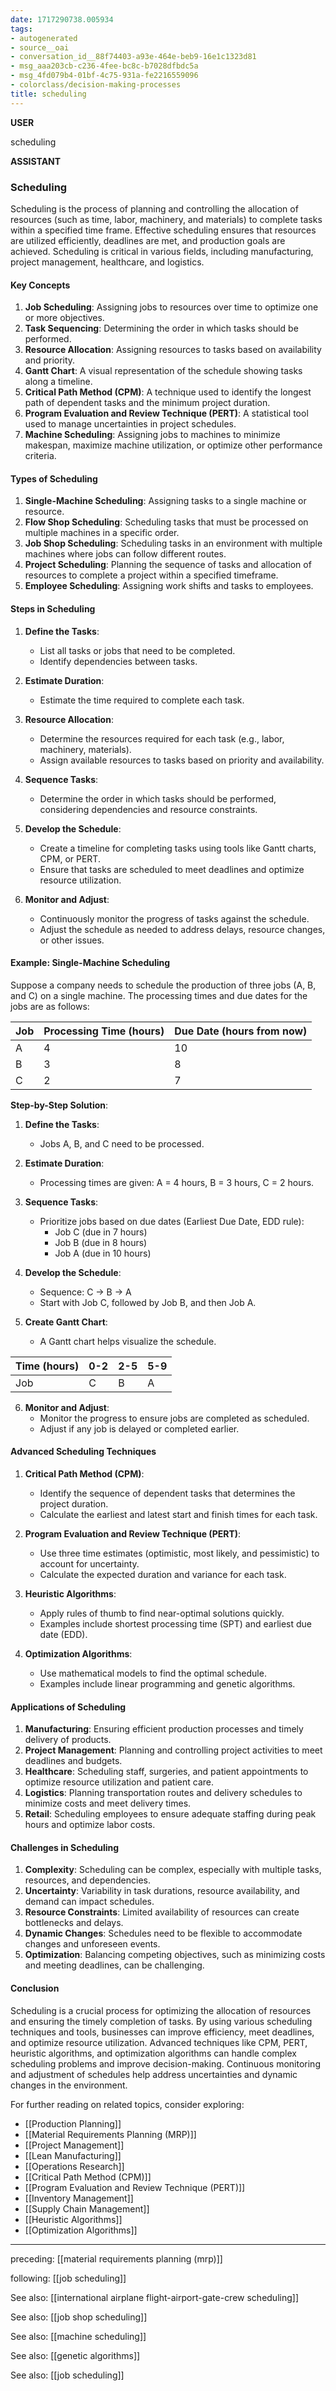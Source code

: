 ```yaml
---
date: 1717290738.005934
tags:
- autogenerated
- source__oai
- conversation_id__88f74403-a93e-464e-beb9-16e1c1323d81
- msg_aaa203cb-c236-4fee-bc8c-b7028dfbdc5a
- msg_4fd079b4-01bf-4c75-931a-fe2216559096
- colorclass/decision-making-processes
title: scheduling
---
```


**USER**

scheduling


**ASSISTANT**

### Scheduling

Scheduling is the process of planning and controlling the allocation of resources (such as time, labor, machinery, and materials) to complete tasks within a specified time frame. Effective scheduling ensures that resources are utilized efficiently, deadlines are met, and production goals are achieved. Scheduling is critical in various fields, including manufacturing, project management, healthcare, and logistics.

#### Key Concepts

1. **Job Scheduling**: Assigning jobs to resources over time to optimize one or more objectives.
2. **Task Sequencing**: Determining the order in which tasks should be performed.
3. **Resource Allocation**: Assigning resources to tasks based on availability and priority.
4. **Gantt Chart**: A visual representation of the schedule showing tasks along a timeline.
5. **Critical Path Method (CPM)**: A technique used to identify the longest path of dependent tasks and the minimum project duration.
6. **Program Evaluation and Review Technique (PERT)**: A statistical tool used to manage uncertainties in project schedules.
7. **Machine Scheduling**: Assigning jobs to machines to minimize makespan, maximize machine utilization, or optimize other performance criteria.

#### Types of Scheduling

1. **Single-Machine Scheduling**: Assigning tasks to a single machine or resource.
2. **Flow Shop Scheduling**: Scheduling tasks that must be processed on multiple machines in a specific order.
3. **Job Shop Scheduling**: Scheduling tasks in an environment with multiple machines where jobs can follow different routes.
4. **Project Scheduling**: Planning the sequence of tasks and allocation of resources to complete a project within a specified timeframe.
5. **Employee Scheduling**: Assigning work shifts and tasks to employees.

#### Steps in Scheduling

1. **Define the Tasks**:
   - List all tasks or jobs that need to be completed.
   - Identify dependencies between tasks.

2. **Estimate Duration**:
   - Estimate the time required to complete each task.

3. **Resource Allocation**:
   - Determine the resources required for each task (e.g., labor, machinery, materials).
   - Assign available resources to tasks based on priority and availability.

4. **Sequence Tasks**:
   - Determine the order in which tasks should be performed, considering dependencies and resource constraints.

5. **Develop the Schedule**:
   - Create a timeline for completing tasks using tools like Gantt charts, CPM, or PERT.
   - Ensure that tasks are scheduled to meet deadlines and optimize resource utilization.

6. **Monitor and Adjust**:
   - Continuously monitor the progress of tasks against the schedule.
   - Adjust the schedule as needed to address delays, resource changes, or other issues.

#### Example: Single-Machine Scheduling

Suppose a company needs to schedule the production of three jobs (A, B, and C) on a single machine. The processing times and due dates for the jobs are as follows:

| Job | Processing Time (hours) | Due Date (hours from now) |
|-----|-------------------------|--------------------------|
| A   | 4                       | 10                       |
| B   | 3                       | 8                        |
| C   | 2                       | 7                        |

**Step-by-Step Solution**:

1. **Define the Tasks**:
   - Jobs A, B, and C need to be processed.

2. **Estimate Duration**:
   - Processing times are given: A = 4 hours, B = 3 hours, C = 2 hours.

3. **Sequence Tasks**:
   - Prioritize jobs based on due dates (Earliest Due Date, EDD rule):
     - Job C (due in 7 hours)
     - Job B (due in 8 hours)
     - Job A (due in 10 hours)

4. **Develop the Schedule**:
   - Sequence: C → B → A
   - Start with Job C, followed by Job B, and then Job A.

5. **Create Gantt Chart**:
   - A Gantt chart helps visualize the schedule.

| Time (hours) | 0-2    | 2-5    | 5-9   |
|--------------|--------|--------|-------|
| Job          | C      | B      | A     |

6. **Monitor and Adjust**:
   - Monitor the progress to ensure jobs are completed as scheduled.
   - Adjust if any job is delayed or completed earlier.

#### Advanced Scheduling Techniques

1. **Critical Path Method (CPM)**:
   - Identify the sequence of dependent tasks that determines the project duration.
   - Calculate the earliest and latest start and finish times for each task.

2. **Program Evaluation and Review Technique (PERT)**:
   - Use three time estimates (optimistic, most likely, and pessimistic) to account for uncertainty.
   - Calculate the expected duration and variance for each task.

3. **Heuristic Algorithms**:
   - Apply rules of thumb to find near-optimal solutions quickly.
   - Examples include shortest processing time (SPT) and earliest due date (EDD).

4. **Optimization Algorithms**:
   - Use mathematical models to find the optimal schedule.
   - Examples include linear programming and genetic algorithms.

#### Applications of Scheduling

1. **Manufacturing**: Ensuring efficient production processes and timely delivery of products.
2. **Project Management**: Planning and controlling project activities to meet deadlines and budgets.
3. **Healthcare**: Scheduling staff, surgeries, and patient appointments to optimize resource utilization and patient care.
4. **Logistics**: Planning transportation routes and delivery schedules to minimize costs and meet delivery times.
5. **Retail**: Scheduling employees to ensure adequate staffing during peak hours and optimize labor costs.

#### Challenges in Scheduling

1. **Complexity**: Scheduling can be complex, especially with multiple tasks, resources, and dependencies.
2. **Uncertainty**: Variability in task durations, resource availability, and demand can impact schedules.
3. **Resource Constraints**: Limited availability of resources can create bottlenecks and delays.
4. **Dynamic Changes**: Schedules need to be flexible to accommodate changes and unforeseen events.
5. **Optimization**: Balancing competing objectives, such as minimizing costs and meeting deadlines, can be challenging.

#### Conclusion

Scheduling is a crucial process for optimizing the allocation of resources and ensuring the timely completion of tasks. By using various scheduling techniques and tools, businesses can improve efficiency, meet deadlines, and optimize resource utilization. Advanced techniques like CPM, PERT, heuristic algorithms, and optimization algorithms can handle complex scheduling problems and improve decision-making. Continuous monitoring and adjustment of schedules help address uncertainties and dynamic changes in the environment.

For further reading on related topics, consider exploring:
- [[Production Planning]]
- [[Material Requirements Planning (MRP)]]
- [[Project Management]]
- [[Lean Manufacturing]]
- [[Operations Research]]
- [[Critical Path Method (CPM)]]
- [[Program Evaluation and Review Technique (PERT)]]
- [[Inventory Management]]
- [[Supply Chain Management]]
- [[Heuristic Algorithms]]
- [[Optimization Algorithms]]


---

preceding: [[material requirements planning (mrp)]]  


following: [[job scheduling]]

See also: [[international airplane flight-airport-gate-crew scheduling]]


See also: [[job shop scheduling]]


See also: [[machine scheduling]]


See also: [[genetic algorithms]]


See also: [[job scheduling]]